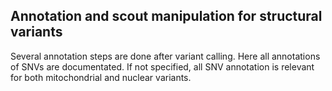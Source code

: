 ## Annotation and scout manipulation for structural variants

Several annotation steps are done after variant calling. Here all annotations of SNVs are documentated. If not specified, all SNV annotation is relevant for both mitochondrial and nuclear variants.